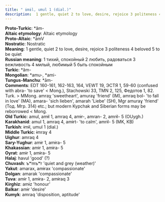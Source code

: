 ```yaml
---
title: " ɨmɨl, umul 1 (dial.)"
description:  1 gentle, quiet 2 to love, desire, rejoice 3 politeness 4 beloved 5 to be quiet
---
```


<strong>Proto-Turkic</strong>:  *ăm-<br>
<strong>Altaic etymology</strong>:  Altaic etymology<br>
<strong> Proto-Altaic</strong>:  *ā̀mV<br>
<strong>Nostratic</strong>:  Nostratic<br>
<strong>Meaning</strong>:  1 gentle, quiet 2 to love, desire, rejoice 3 politeness 4 beloved 5 to be quiet<br>
<strong>Russian meaning</strong>:  1 тихий, спокойный 2 любить, радоваться 3 вежливость 4 милый, любимый 5 быть спокойным<br>
<strong>Turkic</strong>:  *ăm-<br>
<strong>Mongolian</strong>:  *amu-, *ami-<br>
<strong>Tungus-Manchu</strong>:  *ām-<br>
<strong>Comments</strong>:  EDT 160-161, 162-163, 164, VEWT 19, ЭСТЯ 1, 59-60 (confused with abra- 'to save' < Mong.), Stachowski 33, TMN 2, 125, Федотов 1, 82. Turk. > MMong. amraχ 'sweetheart', amuraɣ 'friend' (IM), amraq bol- 'to fall in love' (MA), amara- 'sich lieben', amarah 'Liebe' (SH), Mgr amuraɣ 'friend' (Тод. Мгр. 314) etc.; but modern Kypchak and Siberian forms may be reborrowed < Mong.<br>
<strong>Old Turkic</strong>:  amul, amɨl 1, amraq 4, amɨr-, amran- 2, amrɨl- 5 (OUygh.)<br>
<strong>Karakhanid</strong>:  amul 1, amraq 4, amɨrt- 'to calm', amrɨl- 5 (MK, KB)<br>
<strong>Turkish</strong>:  ɨmɨl, umul 1 (dial.)<br>
<strong>Middle Turkic</strong>:  ɨmraɣ 4<br>
<strong>Uighur</strong>:  amraq 4<br>
<strong>Sary-Yughur</strong>:  amɨr 1, amɨra- 5<br>
<strong>Khakassian</strong>:  amɨr 1, amɨra- 5<br>
<strong>Oyrat</strong>:  amɨr 1, amɨra- 5<br>
<strong>Halaj</strong>:  havul 'good' (?)<br>
<strong>Chuvash</strong>:  ъʷmъʷr 'quiet and grey (weather)'<br>
<strong>Yakut</strong>:  amarax, amɨrax 'compassionate'<br>
<strong>Dolgan</strong>:  amarak 'compassionate'<br>
<strong>Tuva</strong>:  amɨr 1, amɨra- 2, amɨraq 3<br>
<strong>Kirghiz</strong>:  amɨz 'honour'<br>
<strong>Balkar</strong>:  amɨr 'desire'<br>
<strong>Kumyk</strong>:  amraq 'disposition, aptitude'<br>


